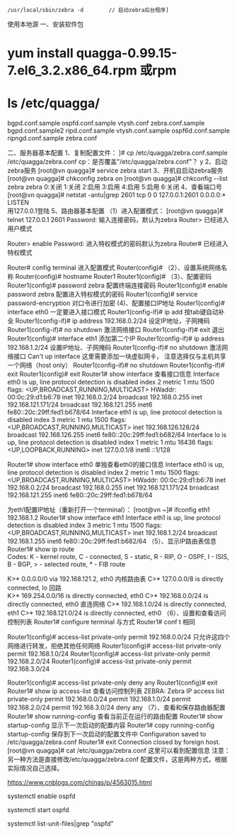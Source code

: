 
```
/usr/local/sbin/zebra -d        // 启动zebra后台程序]
```

使用本地源
一、安装软件包
# yum install quagga-0.99.15-7.el6_3.2.x86_64.rpm 或rpm

# ls /etc/quagga/
bgpd.conf.sample    ospfd.conf.sample   vtysh.conf         zebra.conf.sample
bgpd.conf.sample2   ripd.conf.sample    vtysh.conf.sample
ospf6d.conf.sample  ripngd.conf.sample  zebra.conf

二、服务器基本配置
1、复制配置文件：
]# cp /etc/quagga/zebra.conf.sample /etc/quagga/zebra.conf
cp：是否覆盖"/etc/quagga/zebra.conf"？ y
2、启动zebra服务
[root@vn quagga]# service zebra start
3、开机自启动zebra服务
[root@vn quagga]# chkconfig zebra on
[root@vn quagga]# chkconfig --list zebra
zebra          	0:关闭	1:关闭	2:启用	3:启用	4:启用	5:启用	6:关闭
4、查看端口号
[root@vn quagga]# netstat -antu|grep 2601
tcp        0      0 127.0.0.1:2601              0.0.0.0:*                   LISTEN  
用127.0.0.1登陆
5、路由器基本配置
（1）进入配置模式：
[root@vn quagga]# telnet 127.0.0.1 2601
Password:                               输入连接密码，默认为zebra
Router>                                  已经进入用户模式

Router> enable
Password:                               进入特权模式的密码默认为zebra
Router#                                  已经进入特权模式

Router# config terminal         进入配置模式
Router(config)#
（2）、设置系统网络名称
Router(config)# hostname Router1
Router1(config)#
（3）、配置密码
Router1(config)# password zebra                                 配置终端连接密码
Router1(config)# enable password zebra                    配置进入特权模式的密码
Router1(config)# service password-encryption           对口令进行加密
(4)、配置接口IP地址
Router1(config)# interface eth0                                    一定要进入接口模式
Router1(config-if)# ip add         按tab键自动补全
Router1(config-if)# ip address 192.168.0.2/24              设定IP地址，子网掩码
Router1(config-if)# no shutdown                                 激活网络接口
Router1(config-if)# exit                                                  退出
Router1(config)# interface eth1                                     添加第二个IP
Router1(config-if)# ip address 192.168.1.2/24               设置IP地址、子网掩码
Router1(config-if)# no shutdown                                   激活网络接口
Can't up interface                                                             这里需要添加一块虚拟网卡，
注意选择仅与主机共享一个网络（host only）
Router1(config-if)# no shutdown
Router1(config-if)# exit
Router1(config)# exit
Router1# show interface                                               查看接口信息
Interface eth0 is up, line protocol detection is disabled
  index 2 metric 1 mtu 1500
  flags: <UP,BROADCAST,RUNNING,MULTICAST>
  HWaddr: 00:0c:29:d1:b6:78
  inet 192.168.0.2/24 broadcast 192.168.0.255
  inet 192.168.121.171/24 broadcast 192.168.121.255
  inet6 fe80::20c:29ff:fed1:b678/64
Interface eth1 is up, line protocol detection is disabled
  index 3 metric 1 mtu 1500
  flags: <UP,BROADCAST,RUNNING,MULTICAST>
  inet 192.168.126.128/24 broadcast 192.168.126.255
  inet6 fe80::20c:29ff:fed1:b682/64
Interface lo is up, line protocol detection is disabled
  index 1 metric 1 mtu 16436
  flags: <UP,LOOPBACK,RUNNING>
  inet 127.0.0.1/8
  inet6 ::1/128

Router1# show interface eth0                   单独查看eth0的接口信息
Interface eth0 is up, line protocol detection is disabled
  index 2 metric 1 mtu 1500
  flags: <UP,BROADCAST,RUNNING,MULTICAST>
  HWaddr: 00:0c:29:d1:b6:78
  inet 192.168.0.2/24 broadcast 192.168.0.255
  inet 192.168.121.171/24 broadcast 192.168.121.255
  inet6 fe80::20c:29ff:fed1:b678/64

为eth1配置IP地址（重新打开一个terminal）：
[root@vn ~]# ifconfig eth1 192.168.1.2
Router1# show interface eth1
Interface eth1 is up, line protocol detection is disabled
  index 3 metric 1 mtu 1500
  flags: <UP,BROADCAST,RUNNING,MULTICAST>
  inet 192.168.1.2/24 broadcast 192.168.1.255
  inet6 fe80::20c:29ff:fed1:b682/64
（5）、显示IP路由表信息
Router1# show ip route  
Codes: K - kernel route, C - connected, S - static, R - RIP, O - OSPF,
       I - ISIS, B - BGP, > - selected route, * - FIB route

K>* 0.0.0.0/0 via 192.168.121.2, eth0             内核路由表
C>* 127.0.0.0/8 is directly connected, lo       回路   
K>* 169.254.0.0/16 is directly connected, eth0
C>* 192.168.0.0/24 is directly connected, eth0      直连网络
C>* 192.168.1.0/24 is directly connected, eth1
C>* 192.168.121.0/24 is directly connected, eth0
（6）、设置和查看访问控制列表
Router1# configure terminal 与方式 Router1# conf t 相同

Router1(config)# access-list private-only permit 192.168.0.0/24           只允许这四个网络进行转发，拒绝其他任何网络
Router1(config)# access-list private-only permit 192.168.1.0/24
Router1(config)# access-list private-only permit 192.168.2.0/24
Router1(config)# access-list private-only permit 192.168.3.0/24

Router1(config)# access-list private-only deny any
Router1(config)# exit
Router1# show ip access-list            查看访问控制列表
ZEBRA:
Zebra IP access list private-only
    permit 192.168.0.0/24
    permit 192.168.1.0/24
    permit 192.168.2.0/24
    permit 192.168.3.0/24
    deny   any
（7）、查看和保存路由器配置
Router1# show running-config  查看当前正在运行的路由配置
Router1# show startup-config    显示下一次启动的配置内容
Router1# copy running-config startup-config  保存到下一次启动的配置文件中
Configuration saved to /etc/quagga/zebra.conf
Router1# exit
Connection closed by foreign host.
[root@vn quagga]# cat /etc/quagga/zebra.conf             这里可以看到配置信息
注意：另一种方法是直接修改/etc/quagga/zebra.conf 配置文件，这是两种方式，根据实际情况自己选择。

https://www.cnblogs.com/chinas/p/4563015.html



systemctl enable ospfd

systemctl start ospfd

systemctl list-unit-files|grep "ospfd"
